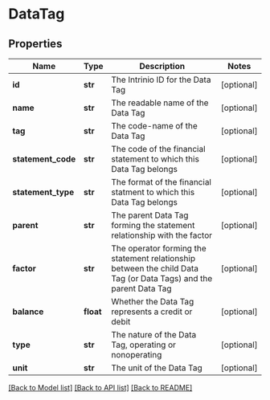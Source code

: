 # DataTag

## Properties
Name | Type | Description | Notes
------------ | ------------- | ------------- | -------------
**id** | **str** | The Intrinio ID for the Data Tag | [optional] 
**name** | **str** | The readable name of the Data Tag | [optional] 
**tag** | **str** | The code-name of the Data Tag | [optional] 
**statement_code** | **str** | The code of the financial statement to which this Data Tag belongs | [optional] 
**statement_type** | **str** | The format of the financial statment to which this Data Tag belongs | [optional] 
**parent** | **str** | The parent Data Tag forming the statement relationship with the factor | [optional] 
**factor** | **str** | The operator forming the statement relationship between the child Data Tag (or Data Tags) and the parent Data Tag | [optional] 
**balance** | **float** | Whether the Data Tag represents a credit or debit | [optional] 
**type** | **str** | The nature of the Data Tag, operating or nonoperating | [optional] 
**unit** | **str** | The unit of the Data Tag | [optional] 

[[Back to Model list]](../README.md#documentation-for-models) [[Back to API list]](../README.md#documentation-for-api-endpoints) [[Back to README]](../README.md)


